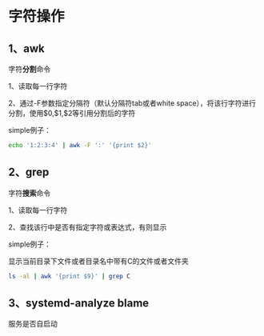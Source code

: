 # 字符操作

## 1、awk

字符**分割**命令

1、读取每一行字符

2、通过-F参数指定分隔符（默认分隔符tab或者white space），将该行字符进行分割，使用\$0,\$1,\$2等引用分割后的字符



simple例子：

~~~sh
echo '1:2:3:4' | awk -F ':' '{print $2}'
~~~



## 2、grep

字符**搜索**命令

1、读取每一行字符

2、查找该行中是否有指定字符或表达式，有则显示



simple例子：

显示当前目录下文件或者目录名中带有C的文件或者文件夹

~~~sh
ls -al | awk '{print $9}' | grep C
~~~



## 3、systemd-analyze blame

服务是否自启动